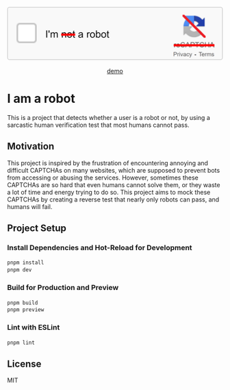 ![](./public/banner.png)

<div align="center">

[demo](https://i-am-a-robot.netlify.app/)

</div>


# I am a robot

This is a project that detects whether a user is a robot or not, by using a sarcastic human verification test that most humans cannot pass.

## Motivation

This project is inspired by the frustration of encountering annoying and difficult CAPTCHAs on many websites, which are supposed to prevent bots from accessing or abusing the services. However, sometimes these CAPTCHAs are so hard that even humans cannot solve them, or they waste a lot of time and energy trying to do so. This project aims to mock these CAPTCHAs by creating a reverse test that nearly only robots can pass, and humans will fail.


## Project Setup

### Install Dependencies and Hot-Reload for Development

```sh
pnpm install
pnpm dev
```

### Build for Production and Preview

```sh
pnpm build
pnpm preview
```

### Lint with ESLint

```sh
pnpm lint
```


## License

MIT